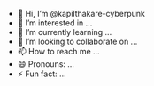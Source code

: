 - 👋 Hi, I’m @kapilthakare-cyberpunk
- 👀 I’m interested in ...
- 🌱 I’m currently learning ...
- 💞️ I’m looking to collaborate on ...
- 📫 How to reach me ...
- 😄 Pronouns: ...
- ⚡ Fun fact: ...

<!---
kapilthakare-cyberpunk/kapilthakare-cyberpunk is a ✨ special ✨ repository because its `README.md` (this file) appears on your GitHub profile.
You can click the Preview link to take a look at your changes.
--->
